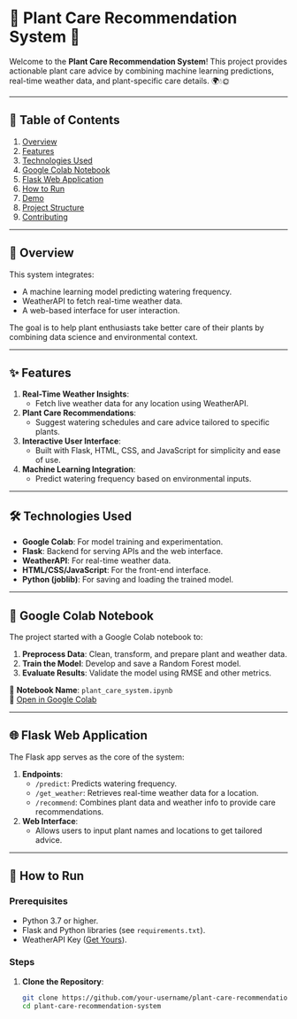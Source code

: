 # 🌱 Plant Care Recommendation System 🌱

Welcome to the **Plant Care Recommendation System**! This project provides actionable plant care advice by combining machine learning predictions, real-time weather data, and plant-specific care details. 🌍💧🌞

---

## 📖 Table of Contents
1. [Overview](#overview)
2. [Features](#features)
3. [Technologies Used](#technologies-used)
4. [Google Colab Notebook](#google-colab-notebook)
5. [Flask Web Application](#flask-web-application)
6. [How to Run](#how-to-run)
7. [Demo](#demo)
8. [Project Structure](#project-structure)
9. [Contributing](#contributing)

---

## 🌟 Overview

This system integrates:
- A machine learning model predicting watering frequency.
- WeatherAPI to fetch real-time weather data.
- A web-based interface for user interaction.

The goal is to help plant enthusiasts take better care of their plants by combining data science and environmental context.

---

## ✨ Features

1. **Real-Time Weather Insights**:
   - Fetch live weather data for any location using WeatherAPI.
2. **Plant Care Recommendations**:
   - Suggest watering schedules and care advice tailored to specific plants.
3. **Interactive User Interface**:
   - Built with Flask, HTML, CSS, and JavaScript for simplicity and ease of use.
4. **Machine Learning Integration**:
   - Predict watering frequency based on environmental inputs.

---

## 🛠️ Technologies Used

- **Google Colab**: For model training and experimentation.
- **Flask**: Backend for serving APIs and the web interface.
- **WeatherAPI**: For real-time weather data.
- **HTML/CSS/JavaScript**: For the front-end interface.
- **Python (joblib)**: For saving and loading the trained model.

---

## 📘 Google Colab Notebook

The project started with a Google Colab notebook to:
1. **Preprocess Data**: Clean, transform, and prepare plant and weather data.
2. **Train the Model**: Develop and save a Random Forest model.
3. **Evaluate Results**: Validate the model using RMSE and other metrics.

📂 **Notebook Name**: `plant_care_system.ipynb`  
📎 [Open in Google Colab](https://colab.research.google.com/github/your-username/plant-care-recommendation-system/blob/main/PlantSync.ipynb)

---

## 🌐 Flask Web Application

The Flask app serves as the core of the system:
1. **Endpoints**:
   - `/predict`: Predicts watering frequency.
   - `/get_weather`: Retrieves real-time weather data for a location.
   - `/recommend`: Combines plant data and weather info to provide care recommendations.
2. **Web Interface**:
   - Allows users to input plant names and locations to get tailored advice.

---

## 🚀 How to Run

### Prerequisites

- Python 3.7 or higher.
- Flask and Python libraries (see `requirements.txt`).
- WeatherAPI Key ([Get Yours](https://www.weatherapi.com/)).

### Steps

1. **Clone the Repository**:
   ```bash
   git clone https://github.com/your-username/plant-care-recommendation-system.git
   cd plant-care-recommendation-system
